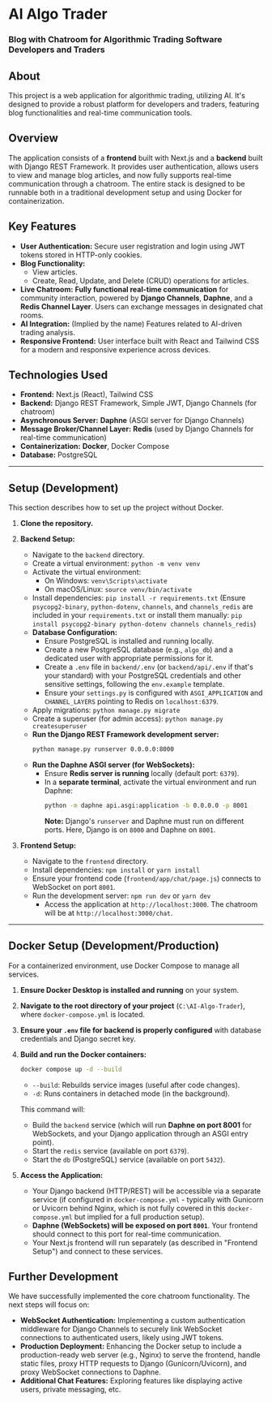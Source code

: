 # AI Algo Trader
### Blog with Chatroom for Algorithmic Trading Software Developers and Traders

## About

This project is a web application for algorithmic trading, utilizing AI. It's designed to provide a robust platform for developers and traders, featuring blog functionalities and real-time communication tools.

## Overview

The application consists of a **frontend** built with Next.js and a **backend** built with Django REST Framework. It provides user authentication, allows users to view and manage blog articles, and now fully supports real-time communication through a chatroom. The entire stack is designed to be runnable both in a traditional development setup and using Docker for containerization.

## Key Features

* **User Authentication:** Secure user registration and login using JWT tokens stored in HTTP-only cookies.
* **Blog Functionality:**
  * View articles.
  * Create, Read, Update, and Delete (CRUD) operations for articles.
* **Live Chatroom:** **Fully functional real-time communication** for community interaction, powered by **Django Channels**, **Daphne**, and a **Redis Channel Layer**. Users can exchange messages in designated chat rooms.
* **AI Integration:** (Implied by the name) Features related to AI-driven trading analysis.
* **Responsive Frontend:** User interface built with React and Tailwind CSS for a modern and responsive experience across devices.

## Technologies Used

* **Frontend:** Next.js (React), Tailwind CSS
* **Backend:** Django REST Framework, Simple JWT, Django Channels (for chatroom)
* **Asynchronous Server:** **Daphne** (ASGI server for Django Channels)
* **Message Broker/Channel Layer:** **Redis** (used by Django Channels for real-time communication)
* **Containerization:** **Docker**, Docker Compose
* **Database:** PostgreSQL

---

## Setup (Development)

This section describes how to set up the project without Docker.

1.  **Clone the repository.**

2.  **Backend Setup:**
    * Navigate to the `backend` directory.
    * Create a virtual environment: `python -m venv venv`
    * Activate the virtual environment:
        * On Windows: `venv\Scripts\activate`
        * On macOS/Linux: `source venv/bin/activate`
    * Install dependencies: `pip install -r requirements.txt` (Ensure `psycopg2-binary`, `python-dotenv`, `channels`, and `channels_redis` are included in your `requirements.txt` or install them manually: `pip install psycopg2-binary python-dotenv channels channels_redis`)
    * **Database Configuration:**
        * Ensure PostgreSQL is installed and running locally.
        * Create a new PostgreSQL database (e.g., `algo_db`) and a dedicated user with appropriate permissions for it.
        * Create a `.env` file in `backend/.env` (or `backend/api/.env` if that's your standard) with your PostgreSQL credentials and other sensitive settings, following the `env.example` template.
        * Ensure your `settings.py` is configured with `ASGI_APPLICATION` and `CHANNEL_LAYERS` pointing to Redis on `localhost:6379`.
    * Apply migrations: `python manage.py migrate`
    * Create a superuser (for admin access): `python manage.py createsuperuser`
    * **Run the Django REST Framework development server:**
        ```bash
        python manage.py runserver 0.0.0.0:8000
        ```
    * **Run the Daphne ASGI server (for WebSockets):**
        * Ensure **Redis server is running** locally (default port: `6379`).
        * In a **separate terminal**, activate the virtual environment and run Daphne:
            ```bash
            python -m daphne api.asgi:application -b 0.0.0.0 -p 8001
            ```
            **Note:** Django's `runserver` and Daphne must run on different ports. Here, Django is on `8000` and Daphne on `8001`.

3.  **Frontend Setup:**
    * Navigate to the `frontend` directory.
    * Install dependencies: `npm install` or `yarn install`
    * Ensure your frontend code (`frontend/app/chat/page.js`) connects to WebSocket on port `8001`.
    * Run the development server: `npm run dev` or `yarn dev`
        * Access the application at `http://localhost:3000`. The chatroom will be at `http://localhost:3000/chat`.

---

## Docker Setup (Development/Production)

For a containerized environment, use Docker Compose to manage all services.

1.  **Ensure Docker Desktop is installed and running** on your system.

2.  **Navigate to the root directory of your project** (`C:\AI-Algo-Trader`), where `docker-compose.yml` is located.

3.  **Ensure your `.env` file for backend is properly configured** with database credentials and Django secret key.

4.  **Build and run the Docker containers:**
    ```bash
    docker compose up -d --build
    ```
    * `--build`: Rebuilds service images (useful after code changes).
    * `-d`: Runs containers in detached mode (in the background).

    This command will:
    * Build the `backend` service (which will run **Daphne on port 8001** for WebSockets, and your Django application through an ASGI entry point).
    * Start the `redis` service (available on port `6379`).
    * Start the `db` (PostgreSQL) service (available on port `5432`).

5.  **Access the Application:**
    * Your Django backend (HTTP/REST) will be accessible via a separate service (if configured in `docker-compose.yml` - typically with Gunicorn or Uvicorn behind Nginx, which is not fully covered in this `docker-compose.yml` but implied for a full production setup).
    * **Daphne (WebSockets) will be exposed on port `8001`**. Your frontend should connect to this port for real-time communication.
    * Your Next.js frontend will run separately (as described in "Frontend Setup") and connect to these services.

## Further Development

We have successfully implemented the core chatroom functionality. The next steps will focus on:

* **WebSocket Authentication:** Implementing a custom authentication middleware for Django Channels to securely link WebSocket connections to authenticated users, likely using JWT tokens.
* **Production Deployment:** Enhancing the Docker setup to include a production-ready web server (e.g., Nginx) to serve the frontend, handle static files, proxy HTTP requests to Django (Gunicorn/Uvicorn), and proxy WebSocket connections to Daphne.
* **Additional Chat Features:** Exploring features like displaying active users, private messaging, etc.